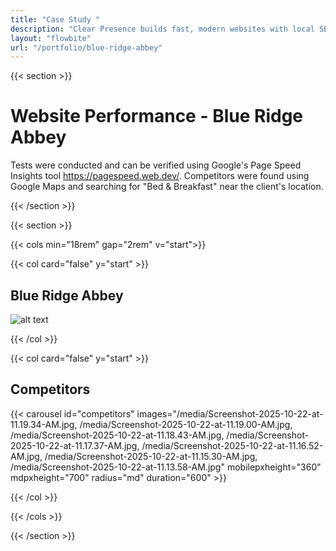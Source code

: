 ```yaml
---
title: "Case Study "
description: "Clear Presence builds fast, modern websites with local SEO for small businesses—so you show up on Google Search & Maps and get more calls"
layout: "flowbite"
url: "/portfolio/blue-ridge-abbey"
---
```


{{< section >}}

# Website Performance - Blue Ridge Abbey

Tests were conducted and can be verified using Google's Page Speed Insights tool https://pagespeed.web.dev/. Competitors were found using Google Maps and searching for "Bed & Breakfast" near the client's location.

{{< /section >}}

{{< section >}}

{{< cols min="18rem" gap="2rem" v="start">}}

{{< col card="false" y="start" >}}

## Blue Ridge Abbey

![alt text](</media/Screenshot-2025-10-22-at-11.19.51-AM.jpg>)

{{< /col >}}

{{< col card="false" y="start" >}}

## Competitors

{{< carousel id="competitors"
	images="/media/Screenshot-2025-10-22-at-11.19.34-AM.jpg, /media/Screenshot-2025-10-22-at-11.19.00-AM.jpg, /media/Screenshot-2025-10-22-at-11.18.43-AM.jpg, /media/Screenshot-2025-10-22-at-11.17.37-AM.jpg, /media/Screenshot-2025-10-22-at-11.16.52-AM.jpg, /media/Screenshot-2025-10-22-at-11.15.30-AM.jpg, /media/Screenshot-2025-10-22-at-11.13.58-AM.jpg"
	mobilepxheight="360" mdpxheight="700" radius="md" duration="600" >}}

{{< /col >}}

{{< /cols >}}

{{< /section >}}
